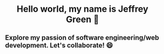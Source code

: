 # <h1 align="center">Hello world, my name is Jeffrey Green 👋</h1>

## Explore my passion of software engineering/web development. Let's collaborate! 😄

<!--
**jeffreygreenjr/jeffreygreenjr** is a ✨ _special_ ✨ repository because its `README.md` (this file) appears on your GitHub profile.

Here are some ideas to get you started:

- 🔭 I’m currently working on ...
- 🌱 I’m currently learning ...
- 👯 I’m looking to collaborate on ...
- 🤔 I’m looking for help with ...
- 💬 Ask me about ...
- 📫 How to reach me: ...
- 😄 Pronouns: ...
- ⚡ Fun fact: ...
-->

<!-- #### Languages and Tools:

![image](https://user-images.githubusercontent.com/102068506/175063380-1aeb68ff-b67e-4f23-8852-49f9e1f26066.png)
![image](https://user-images.githubusercontent.com/102068506/175063433-b3d617ed-f131-4245-897e-ed29a1b3491e.png)
![image](https://user-images.githubusercontent.com/102068506/175063460-68d62cb3-30d3-4055-ae13-2b958a08c9c5.png)
![image](https://user-images.githubusercontent.com/102068506/175063835-3a460ff7-ace7-45a9-8c6b-2cf8040b26f4.png)
![image](https://user-images.githubusercontent.com/102068506/175063683-cda84c1e-eb40-4e0c-9a3b-491570298444.png)
![image](https://user-images.githubusercontent.com/102068506/175063543-9003f391-b377-461d-91ab-df1e517027b6.png)
![image](https://user-images.githubusercontent.com/102068506/175063594-a5f033ca-7cae-4e25-9b94-9a5a6632daa5.png)
![image](https://user-images.githubusercontent.com/102068506/175063942-f99be1be-a8b8-4509-bd19-faa13bfebc5e.png)
![image](https://user-images.githubusercontent.com/102068506/175063985-d571e7fc-ad8d-4f16-b6d1-1fdc319a8114.png)
![image](https://user-images.githubusercontent.com/102068506/175064012-1d134b6f-146a-4339-a8b0-b24f1aff8e85.png)
![image](https://user-images.githubusercontent.com/102068506/175064035-d12efd96-7cb8-4f1c-b7a7-e215f80ba3ab.png)
![image](https://user-images.githubusercontent.com/102068506/175064107-332d7e64-afab-4ae2-88e0-8c9662f65f3b.png)
![image](https://user-images.githubusercontent.com/102068506/175064182-3386647a-5873-4fa5-a4bb-3c79759f9b87.png)
![image](https://user-images.githubusercontent.com/102068506/175064231-85d30200-9ea2-4fae-85f1-c10082b66bb7.png)
![image](https://user-images.githubusercontent.com/102068506/175064297-3ddfdc13-bb52-44da-b267-08baa7b50946.png)
 -->






